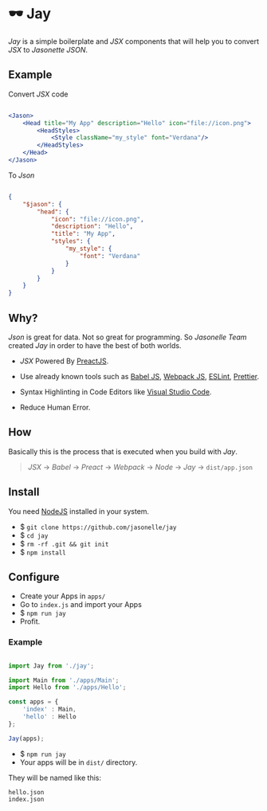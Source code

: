# 🕶️ Jay

*Jay* is a simple boilerplate and *JSX* components that will 
help you to convert *JSX* to *Jasonette JSON*.

## Example

Convert *JSX* code

```jsx

<Jason>
    <Head title="My App" description="Hello" icon="file://icon.png">
        <HeadStyles>
            <Style className="my_style" font="Verdana"/>
        </HeadStyles>
    </Head>
</Jason>

```

To *Json*

```json

{
    "$jason": {
        "head": {
            "icon": "file://icon.png",
            "description": "Hello",
            "title": "My App",
            "styles": {
                "my_style": {
                    "font": "Verdana"
                }
            }
        }
    }
}

```

## Why?

*Json* is great for data. Not so great for programming. So *Jasonelle Team* 
created *Jay* in order to have the best of both worlds.

- *JSX* Powered By [PreactJS](https://preactjs.com/).

- Use already known tools such as [Babel JS](https://babeljs.io/), [Webpack JS](https://webpack.js.org/), [ESLint](https://eslint.org/), [Prettier](https://prettier.io/).

- Syntax Highlinting in Code Editors like [Visual Studio Code](https://marketplace.visualstudio.com/items?itemName=blanu.vscode-styled-jsx).

- Reduce Human Error.

## How

Basically this is the process that is executed when you build with *Jay*.

> *JSX* -> *Babel* -> *Preact* -> *Webpack* -> *Node* -> *Jay* -> `dist/app.json`

## Install

You need [NodeJS](https://nodejs.org/en/) installed in your system.

- $ `git clone https://github.com/jasonelle/jay`
- $ `cd jay`
- $ `rm -rf .git && git init`
- $ `npm install`

## Configure

- Create your Apps in `apps/`
- Go to `index.js` and import your Apps
- $ `npm run jay`
- Profit.

### Example 

```js

import Jay from './jay';

import Main from './apps/Main';
import Hello from './apps/Hello';

const apps = {
    'index' : Main,
    'hello' : Hello
};

Jay(apps);

```

- $ `npm run jay`
- Your apps will be in `dist/` directory.

They will be named like this:

```
hello.json
index.json
```

